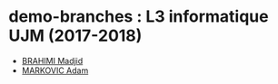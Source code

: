 # demo-branches : L3 informatique UJM (2017-2018)

* [BRAHIMI Madjid](students/mbrahimi.md "Madjid BRAHIMI, camarade...")
* [MARKOVIC Adam](students/adamkin.md "Adam MARKOVIC, 'sup")
